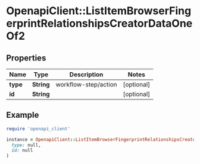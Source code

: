 # OpenapiClient::ListItemBrowserFingerprintRelationshipsCreatorDataOneOf2

## Properties

| Name | Type | Description | Notes |
| ---- | ---- | ----------- | ----- |
| **type** | **String** | workflow-step/action | [optional] |
| **id** | **String** |  | [optional] |

## Example

```ruby
require 'openapi_client'

instance = OpenapiClient::ListItemBrowserFingerprintRelationshipsCreatorDataOneOf2.new(
  type: null,
  id: null
)
```

